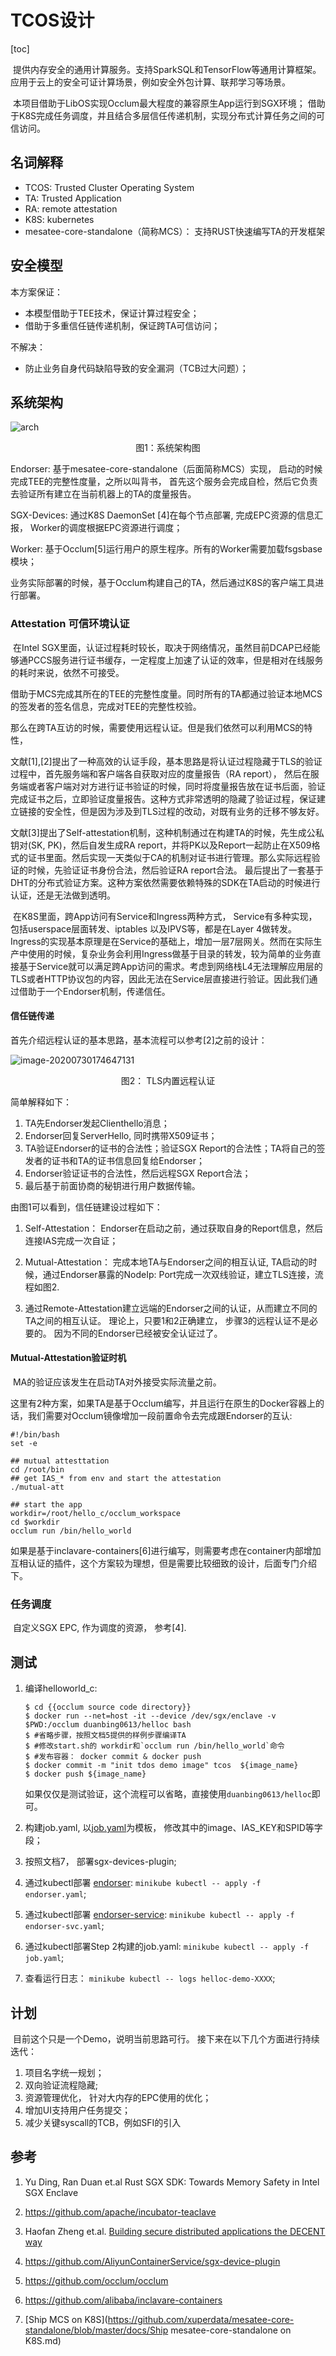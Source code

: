 # TCOS设计

[toc]

​	提供内存安全的通用计算服务。支持SparkSQL和TensorFlow等通用计算框架。 应用于云上的安全可证计算场景，例如安全外包计算、联邦学习等场景。

​	本项目借助于LibOS实现Occlum最大程度的兼容原生App运行到SGX环境； 借助于K8S完成任务调度，并且结合多层信任传递机制，实现分布式计算任务之间的可信访问。

## 名词解释

* TCOS:  Trusted Cluster Operating System
* TA: Trusted Application
* RA: remote attestation
* K8S: kubernetes 
* mesatee-core-standalone（简称MCS）： 支持RUST快速编写TA的开发框架

## 安全模型

本方案保证：

* 本模型借助于TEE技术，保证计算过程安全；
* 借助于多重信任链传递机制，保证跨TA可信访问；

不解决： 

* 防止业务自身代码缺陷导致的安全漏洞（TCB过大问题）；

## 系统架构

![arch](./TCOS.png)

<center> 图1：系统架构图</center>

Endorser:  基于mesatee-core-standalone（后面简称MCS）实现， 启动的时候完成TEE的完整性度量，之所以叫背书， 首先这个服务会完成自检，然后它负责去验证所有建立在当前机器上的TA的度量报告。

SGX-Devices: 通过K8S DaemonSet [4]在每个节点部署, 完成EPC资源的信息汇报， Worker的调度根据EPC资源进行调度；

Worker:   基于Occlum[5]运行用户的原生程序。所有的Worker需要加载fsgsbase模块；

​	业务实际部署的时候，基于Occlum构建自己的TA，然后通过K8S的客户端工具进行部署。

### Attestation 可信环境认证

​	在Intel SGX里面，认证过程耗时较长，取决于网络情况，虽然目前DCAP已经能够通PCCS服务进行证书缓存，一定程度上加速了认证的效率，但是相对在线服务的耗时来说，依然不可接受。

​	借助于MCS完成其所在的TEE的完整性度量。同时所有的TA都通过验证本地MCS的签发者的签名信息，完成对TEE的完整性校验。

​	那么在跨TA互访的时候，需要使用远程认证。但是我们依然可以利用MCS的特性，

​	文献[1],[2]提出了一种高效的认证手段，基本思路是将认证过程隐藏于TLS的验证过程中，首先服务端和客户端各自获取对应的度量报告（RA report）， 然后在服务端或者客户端对对方进行证书验证的时候，同时将度量报告放在证书后面，验证完成证书之后，立即验证度量报告。这种方式非常透明的隐藏了验证过程，保证建立链接的安全性，但是因为涉及到TLS过程的改动，对既有业务的迁移不够友好。

​	文献[3]提出了Self-attestation机制，这种机制通过在构建TA的时候，先生成公私钥对(SK, PK)，然后自发生成RA report，并将PK以及Report一起防止在X509格式的证书里面。然后实现一天类似于CA的机制对证书进行管理。那么实际远程验证的时候，先验证证书身份合法，然后验证RA report合法。 最后提出了一套基于DHT的分布式验证方案。这种方案依然需要依赖特殊的SDK在TA启动的时候进行认证，还是无法做到透明。

​	在K8S里面，跨App访问有Service和Ingress两种方式， Service有多种实现，包括userspace层面转发、iptables 以及IPVS等，都是在Layer 4做转发。 Ingress的实现基本原理是在Service的基础上，增加一层7层网关。然而在实际生产中使用的时候，复杂业务会利用Ingress做基于目录的转发，较为简单的业务直接基于Service就可以满足跨App访问的需求。考虑到网络栈L4无法理解应用层的TLS或者HTTP协议包的内容，因此无法在Service层直接进行验证。因此我们通过借助于一个Endorser机制，传递信任。

#### 信任链传递

首先介绍远程认证的基本思路，基本流程可以参考[2]之前的设计：

![image-20200730174647131](./ra-in-tls.png)

<center>图2：  TLS内置远程认证</center>

简单解释如下：

1. TA先Endorser发起Clienthello消息；
2. Endorser回复ServerHello, 同时携带X509证书；
3. TA验证Endorser的证书的合法性；验证SGX Report的合法性；TA将自己的签发者的证书和TA的证书信息回复给Endorser； 
4. Endorser验证证书的合法性，然后远程SGX Report合法； 
5. 最后基于前面协商的秘钥进行用户数据传输。

由图1可以看到，信任链建设过程如下：

1. Self-Attestation： Endorser在启动之前，通过获取自身的Report信息，然后连接IAS完成一次自证；

2. Mutual-Attestation： 完成本地TA与Endorser之间的相互认证,  TA启动的时候，通过Endorser暴露的NodeIp: Port完成一次双线验证，建立TLS连接，流程如图2.

3. 通过Remote-Attestation建立远端的Endorser之间的认证，从而建立不同的TA之间的相互认证。 理论上，只要1和2正确建立， 步骤3的远程认证不是必要的。 因为不同的Endorser已经被安全认证过了。



#### Mutual-Attestation验证时机

​	MA的验证应该发生在启动TA对外接受实际流量之前。

​	这里有2种方案，如果TA是基于Occlum编写，并且运行在原生的Docker容器上的话，我们需要对Occlum镜像增加一段前置命令去完成跟Endorser的互认:

```
#!/bin/bash
set -e

## mutual attesttation
cd /root/bin
## get IAS_* from env and start the attestation
./mutual-att

## start the app
workdir=/root/hello_c/occlum_workspace
cd $workdir
occlum run /bin/hello_world
```

如果是基于inclavare-containers[6]进行编写，则需要考虑在container内部增加互相认证的插件，这个方案较为理想，但是需要比较细致的设计，后面专门介绍下。 

### 任务调度

​	自定义SGX EPC, 作为调度的资源， 参考[4].

## 测试

1. 编译helloworld_c:

   ```
   $ cd {{occlum source code directory}}
   $ docker run --net=host -it --device /dev/sgx/enclave -v $PWD:/occlum duanbing0613/helloc bash
   $ #省略步骤，按照文档5提供的样例步骤编译TA
   $ #修改start.sh的 workdir和`occlum run /bin/hello_world`命令
   $ #发布容器： docker commit & docker push
   $ docker commit -m "init tdos demo image" tcos  ${image_name}
   $ docker push ${image_name}
   ```

   如果仅仅是测试验证，这个流程可以省略，直接使用`duanbing0613/helloc`即可。

2. 构建job.yaml, 以[job.yaml](./job.yaml)为模板， 修改其中的image、IAS_KEY和SPID等字段；

3. 按照文档7， 部署sgx-devices-plugin;

4. 通过kubectl部署 [endorser](./endorser.yaml):  `minikube kubectl -- apply -f endorser.yaml`;

5. 通过kubectl部署 [endorser-service](./endorser-svc.yaml): `minikube kubectl -- apply -f endorser-svc.yaml`;

6. 通过kubectl部署Step 2构建的job.yaml: `minikube kubectl -- apply -f job.yaml`;

7. 查看运行日志：  `minikube kubectl -- logs helloc-demo-XXXX`;

## 计划

​	目前这个只是一个Demo，说明当前思路可行。 接下来在以下几个方面进行持续迭代：

1. 项目名字统一规划；
2. 双向验证流程隐藏; 
3. 资源管理优化， 针对大内存的EPC使用的优化；
4. 增加UI支持用户任务提交；
5. 减少关键syscall的TCB，例如SFI的引入

## 参考

1. Yu Ding, Ran Duan et.al  Rust SGX SDK: Towards Memory Safety in Intel SGX Enclave

2. https://github.com/apache/incubator-teaclave

3. Haofan Zheng et.al.  [Building secure distributed applications the DECENT way](https://arxiv.org/pdf/2004.02020.pdf)

4. https://github.com/AliyunContainerService/sgx-device-plugin

5. https://github.com/occlum/occlum

6. https://github.com/alibaba/inclavare-containers

7. [Ship MCS on K8S](https://github.com/xuperdata/mesatee-core-standalone/blob/master/docs/Ship mesatee-core-standalone on K8S.md)

   

